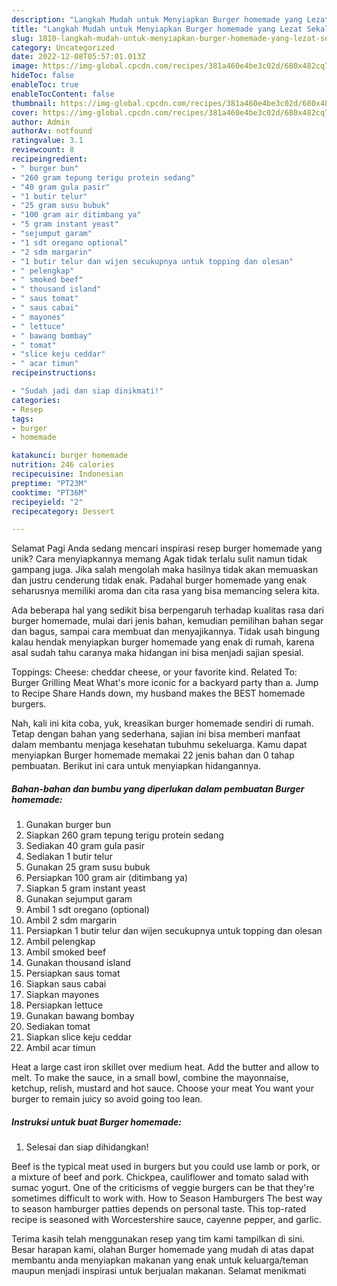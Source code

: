 ```yaml
---
description: "Langkah Mudah untuk Menyiapkan Burger homemade yang Lezat Sekali, Lezat"
title: "Langkah Mudah untuk Menyiapkan Burger homemade yang Lezat Sekali, Lezat"
slug: 1810-langkah-mudah-untuk-menyiapkan-burger-homemade-yang-lezat-sekali-lezat
category: Uncategorized
date: 2022-12-08T05:57:01.013Z
image: https://img-global.cpcdn.com/recipes/381a460e4be3c02d/680x482cq70/burger-homemade-foto-resep-utama.jpg
hideToc: false
enableToc: true
enableTocContent: false
thumbnail: https://img-global.cpcdn.com/recipes/381a460e4be3c02d/680x482cq70/burger-homemade-foto-resep-utama.jpg
cover: https://img-global.cpcdn.com/recipes/381a460e4be3c02d/680x482cq70/burger-homemade-foto-resep-utama.jpg
author: Admin
authorAv: notfound
ratingvalue: 3.1
reviewcount: 8
recipeingredient:
- " burger bun"
- "260 gram tepung terigu protein sedang"
- "40 gram gula pasir"
- "1 butir telur"
- "25 gram susu bubuk"
- "100 gram air ditimbang ya"
- "5 gram instant yeast"
- "sejumput garam"
- "1 sdt oregano optional"
- "2 sdm margarin"
- "1 butir telur dan wijen secukupnya untuk topping dan olesan"
- " pelengkap"
- " smoked beef"
- " thousand island"
- " saus tomat"
- " saus cabai"
- " mayones"
- " lettuce"
- " bawang bombay"
- " tomat"
- "slice keju ceddar"
- " acar timun"
recipeinstructions:

- "Sudah jadi dan siap dinikmati!"
categories:
- Resep
tags:
- burger
- homemade

katakunci: burger homemade 
nutrition: 246 calories
recipecuisine: Indonesian
preptime: "PT23M"
cooktime: "PT36M"
recipeyield: "2"
recipecategory: Dessert

---
```



Selamat Pagi Anda sedang mencari inspirasi resep burger homemade yang unik? Cara menyiapkannya memang Agak tidak terlalu sulit namun tidak gampang juga. Jika salah mengolah maka hasilnya tidak akan memuaskan dan justru cenderung tidak enak. Padahal burger homemade yang enak seharusnya memiliki aroma dan cita rasa yang bisa memancing selera kita.


Ada beberapa hal yang sedikit bisa berpengaruh terhadap kualitas rasa dari burger homemade, mulai dari jenis bahan, kemudian pemilihan bahan segar dan bagus, sampai cara membuat dan menyajikannya. Tidak usah bingung kalau hendak menyiapkan burger homemade yang enak di rumah, karena asal sudah tahu caranya maka hidangan ini bisa menjadi sajian spesial.

Toppings: Cheese: cheddar cheese, or your favorite kind. Related To: Burger Grilling Meat What&#39;s more iconic for a backyard party than a. Jump to Recipe Share Hands down, my husband makes the BEST homemade burgers.


Nah, kali ini kita coba, yuk, kreasikan burger homemade sendiri di rumah. Tetap dengan bahan yang sederhana, sajian ini bisa memberi manfaat dalam membantu menjaga kesehatan tubuhmu sekeluarga. Kamu dapat menyiapkan Burger homemade memakai 22 jenis bahan dan 0 tahap pembuatan. Berikut ini cara untuk menyiapkan hidangannya.

<!--inarticleads1-->

##### Bahan-bahan dan bumbu yang diperlukan dalam pembuatan Burger homemade:

1. Gunakan  burger bun
1. Siapkan 260 gram tepung terigu protein sedang
1. Sediakan 40 gram gula pasir
1. Sediakan 1 butir telur
1. Gunakan 25 gram susu bubuk
1. Persiapkan 100 gram air (ditimbang ya)
1. Siapkan 5 gram instant yeast
1. Gunakan sejumput garam
1. Ambil 1 sdt oregano (optional)
1. Ambil 2 sdm margarin
1. Persiapkan 1 butir telur dan wijen secukupnya untuk topping dan olesan
1. Ambil  pelengkap
1. Ambil  smoked beef
1. Gunakan  thousand island
1. Persiapkan  saus tomat
1. Siapkan  saus cabai
1. Siapkan  mayones
1. Persiapkan  lettuce
1. Gunakan  bawang bombay
1. Sediakan  tomat
1. Siapkan slice keju ceddar
1. Ambil  acar timun


Heat a large cast iron skillet over medium heat. Add the butter and allow to melt. To make the sauce, in a small bowl, combine the mayonnaise, ketchup, relish, mustard and hot sauce. Choose your meat You want your burger to remain juicy so avoid going too lean. 

<!--inarticleads2-->

##### Instruksi untuk buat Burger homemade:


1. Selesai dan siap dihidangkan!

Beef is the typical meat used in burgers but you could use lamb or pork, or a mixture of beef and pork. Chickpea, cauliflower and tomato salad with sumac yogurt. One of the criticisms of veggie burgers can be that they&#39;re sometimes difficult to work with. How to Season Hamburgers The best way to season hamburger patties depends on personal taste. This top-rated recipe is seasoned with Worcestershire sauce, cayenne pepper, and garlic. 

Terima kasih telah menggunakan resep yang tim kami tampilkan di sini. Besar harapan kami, olahan Burger homemade yang mudah di atas dapat membantu anda menyiapkan makanan yang enak untuk keluarga/teman maupun menjadi inspirasi untuk berjualan makanan. Selamat menikmati
